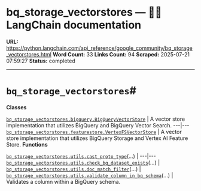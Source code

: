 # bq_storage_vectorstores — 🦜🔗 LangChain  documentation

**URL:** https://python.langchain.com/api_reference/google_community/bq_storage_vectorstores.html
**Word Count:** 33
**Links Count:** 94
**Scraped:** 2025-07-21 07:59:27
**Status:** completed

---

# `bq_storage_vectorstores`\#

**Classes**

[`bq_storage_vectorstores.bigquery.BigQueryVectorStore`](https://python.langchain.com/api_reference/google_community/bq_storage_vectorstores/langchain_google_community.bq_storage_vectorstores.bigquery.BigQueryVectorStore.html#langchain_google_community.bq_storage_vectorstores.bigquery.BigQueryVectorStore "langchain_google_community.bq_storage_vectorstores.bigquery.BigQueryVectorStore") | A vector store implementation that utilizes BigQuery and BigQuery Vector Search.   ---|---   [`bq_storage_vectorstores.featurestore.VertexFSVectorStore`](https://python.langchain.com/api_reference/google_community/bq_storage_vectorstores/langchain_google_community.bq_storage_vectorstores.featurestore.VertexFSVectorStore.html#langchain_google_community.bq_storage_vectorstores.featurestore.VertexFSVectorStore "langchain_google_community.bq_storage_vectorstores.featurestore.VertexFSVectorStore") | A vector store implementation that utilizes BigQuery Storage and Vertex AI Feature Store.      **Functions**

[`bq_storage_vectorstores.utils.cast_proto_type`](https://python.langchain.com/api_reference/google_community/bq_storage_vectorstores/langchain_google_community.bq_storage_vectorstores.utils.cast_proto_type.html#langchain_google_community.bq_storage_vectorstores.utils.cast_proto_type "langchain_google_community.bq_storage_vectorstores.utils.cast_proto_type")\(...\) |    ---|---   [`bq_storage_vectorstores.utils.check_bq_dataset_exists`](https://python.langchain.com/api_reference/google_community/bq_storage_vectorstores/langchain_google_community.bq_storage_vectorstores.utils.check_bq_dataset_exists.html#langchain_google_community.bq_storage_vectorstores.utils.check_bq_dataset_exists "langchain_google_community.bq_storage_vectorstores.utils.check_bq_dataset_exists")\(...\) |    [`bq_storage_vectorstores.utils.doc_match_filter`](https://python.langchain.com/api_reference/google_community/bq_storage_vectorstores/langchain_google_community.bq_storage_vectorstores.utils.doc_match_filter.html#langchain_google_community.bq_storage_vectorstores.utils.doc_match_filter "langchain_google_community.bq_storage_vectorstores.utils.doc_match_filter")\(...\) |    [`bq_storage_vectorstores.utils.validate_column_in_bq_schema`](https://python.langchain.com/api_reference/google_community/bq_storage_vectorstores/langchain_google_community.bq_storage_vectorstores.utils.validate_column_in_bq_schema.html#langchain_google_community.bq_storage_vectorstores.utils.validate_column_in_bq_schema "langchain_google_community.bq_storage_vectorstores.utils.validate_column_in_bq_schema")\(...\) | Validates a column within a BigQuery schema.